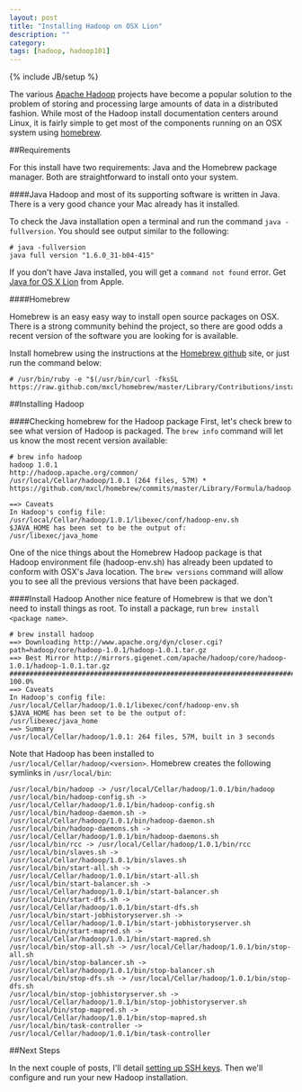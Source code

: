 ```yaml
---
layout: post
title: "Installing Hadoop on OSX Lion"
description: ""
category: 
tags: [hadoop, hadoop101]
---
```

{% include JB/setup %}

The various [Apache Hadoop](http://hadoop.apache.org) projects have become a popular solution to the problem of storing and processing large amounts of data in a distributed fashion. While most of the Hadoop install documentation centers around Linux, it is fairly simple to get most of the components running on an OSX system using [homebrew](http://mxcl.github.com/homebrew/).

 

##Requirements 

For this install have two requirements: Java and the Homebrew package manager. Both are straightforward to install onto your system. 

####Java 
Hadoop and most of its supporting software is written in Java. There is a very good chance your Mac already has it installed.


To check the Java installation open a terminal and run the command `java -fullversion`. You should see output similar to the following:  

	# java -fullversion
    java full version "1.6.0_31-b04-415"

If you don't have Java installed, you will get a `command not found` error. Get [Java for OS X Lion](http://support.apple.com/kb/DL1515) from Apple. 
   
####Homebrew 
   
Homebrew is an easy easy way to install open source packages on OSX. There is a strong community behind the project, so there are good odds a recent version of the software you are looking for is available. 

Install homebrew using the instructions at the [Homebrew github](https://github.com/mxcl/homebrew/wiki/installation) site, or just run the command below:

	# /usr/bin/ruby -e "$(/usr/bin/curl -fksSL https://raw.github.com/mxcl/homebrew/master/Library/Contributions/install_homebrew.rb)"

##Installing Hadoop

####Checking homebrew for the Hadoop package
First, let's check brew to see what version of Hadoop is packaged. The `brew info` command will let us know the most recent version available: 

	# brew info hadoop
	hadoop 1.0.1
	http://hadoop.apache.org/common/
	/usr/local/Cellar/hadoop/1.0.1 (264 files, 57M) *
	https://github.com/mxcl/homebrew/commits/master/Library/Formula/hadoop.rb

	==> Caveats
	In Hadoop's config file:
  	/usr/local/Cellar/hadoop/1.0.1/libexec/conf/hadoop-env.sh
	$JAVA_HOME has been set to be the output of:
  	/usr/libexec/java_home

One of the nice things about the Homebrew Hadoop package is that Hadoop environment file (hadoop-env.sh) has already been updated to conform with OSX's Java location. The `brew versions` command will allow you to see all the previous versions that have been packaged. 


####Install Hadoop 
Another nice feature of Homebrew is that we don't need to install things as root. To install a package, run `brew install <package name>`. 

	# brew install hadoop 	
	==> Downloading http://www.apache.org/dyn/closer.cgi?path=hadoop/core/hadoop-1.0.1/hadoop-1.0.1.tar.gz
	==> Best Mirror http://mirrors.gigenet.com/apache/hadoop/core/hadoop-1.0.1/hadoop-1.0.1.tar.gz
	######################################################################## 100.0%
	==> Caveats
	In Hadoop's config file:
  	/usr/local/Cellar/hadoop/1.0.1/libexec/conf/hadoop-env.sh
	$JAVA_HOME has been set to be the output of:
  	/usr/libexec/java_home
	==> Summary
	/usr/local/Cellar/hadoop/1.0.1: 264 files, 57M, built in 3 seconds

Note that Hadoop has been installed to `/usr/local/Cellar/hadoop/<version>`. Homebrew creates the following symlinks in `/usr/local/bin`: 

	/usr/local/bin/hadoop -> /usr/local/Cellar/hadoop/1.0.1/bin/hadoop
	/usr/local/bin/hadoop-config.sh -> /usr/local/Cellar/hadoop/1.0.1/bin/hadoop-config.sh
	/usr/local/bin/hadoop-daemon.sh -> /usr/local/Cellar/hadoop/1.0.1/bin/hadoop-daemon.sh
	/usr/local/bin/hadoop-daemons.sh -> /usr/local/Cellar/hadoop/1.0.1/bin/hadoop-daemons.sh
	/usr/local/bin/rcc -> /usr/local/Cellar/hadoop/1.0.1/bin/rcc
	/usr/local/bin/slaves.sh -> /usr/local/Cellar/hadoop/1.0.1/bin/slaves.sh
	/usr/local/bin/start-all.sh -> /usr/local/Cellar/hadoop/1.0.1/bin/start-all.sh
	/usr/local/bin/start-balancer.sh -> /usr/local/Cellar/hadoop/1.0.1/bin/start-balancer.sh
	/usr/local/bin/start-dfs.sh -> /usr/local/Cellar/hadoop/1.0.1/bin/start-dfs.sh
	/usr/local/bin/start-jobhistoryserver.sh -> /usr/local/Cellar/hadoop/1.0.1/bin/start-jobhistoryserver.sh
	/usr/local/bin/start-mapred.sh -> /usr/local/Cellar/hadoop/1.0.1/bin/start-mapred.sh
	/usr/local/bin/stop-all.sh -> /usr/local/Cellar/hadoop/1.0.1/bin/stop-all.sh
	/usr/local/bin/stop-balancer.sh -> /usr/local/Cellar/hadoop/1.0.1/bin/stop-balancer.sh
	/usr/local/bin/stop-dfs.sh -> /usr/local/Cellar/hadoop/1.0.1/bin/stop-dfs.sh
	/usr/local/bin/stop-jobhistoryserver.sh -> /usr/local/Cellar/hadoop/1.0.1/bin/stop-jobhistoryserver.sh
	/usr/local/bin/stop-mapred.sh -> /usr/local/Cellar/hadoop/1.0.1/bin/stop-mapred.sh
	/usr/local/bin/task-controller -> /usr/local/Cellar/hadoop/1.0.1/bin/task-controller


##Next Steps

In the next couple of posts, I'll detail [setting up SSH keys](/2012/04/29/installing-hadoop-on-osx-lion). Then we'll configure and run your new Hadoop installation. 
